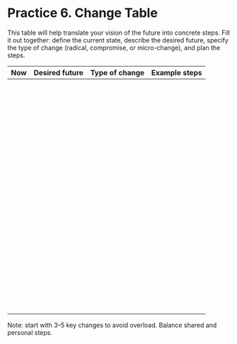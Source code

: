 # Practice 6. Change Table

This table will help translate your vision of the future into concrete steps. Fill it out together: define the current state, describe the desired future, specify the type of change (radical, compromise, or micro-change), and plan the steps.

<style>
    table {
        width: 100%;
    }
</style>
| Now | Desired future | Type of change | Example steps |
|:--:|:--:|:--:|:--:|
|<br/><br/><br/><br/><br/>|||
|<br/><br/><br/><br/><br/>|||
|<br/><br/><br/><br/><br/>|||
|<br/><br/><br/><br/><br/>|||
|<br/><br/><br/><br/><br/>|||

Note: start with 3–5 key changes to avoid overload. Balance shared and personal steps.

<div style="page-break-after: always;"></div>